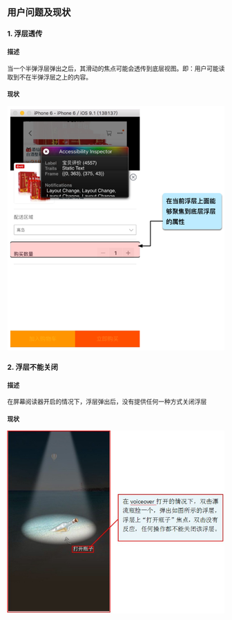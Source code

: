 ## 用户问题及现状

### 1. 浮层透传

#### 描述

当一个半弹浮层弹出之后，其滑动的焦点可能会透传到底层视图。即：用户可能读取到不在半弹浮层之上的内容。

#### 现状
![浮层-透传](22.png)

### 2. 浮层不能关闭

#### 描述

在屏幕阅读器开启的情况下，浮层弹出后，没有提供任何一种方式关闭浮层

#### 现状
![浮层-不能关闭](20.jpg)